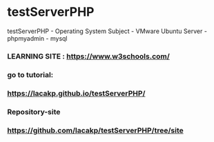 # testServerPHP
testServerPHP - Operating System Subject - VMware Ubuntu Server - phpmyadmin - mysql

### LEARNING SITE : https://www.w3schools.com/

### go to tutorial: 

### https://lacakp.github.io/testServerPHP/

### Repository-site
### https://github.com/lacakp/testServerPHP/tree/site